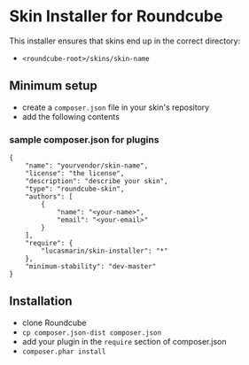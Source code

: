 # Skin Installer for Roundcube

This installer ensures that skins end up in the correct directory:

 * `<roundcube-root>/skins/skin-name`

## Minimum setup

 * create a `composer.json` file in your skin's repository
 * add the following contents

### sample composer.json for plugins

    {
        "name": "yourvendor/skin-name",
        "license": "the license",
        "description": "describe your skin",
        "type": "roundcube-skin",
        "authors": [
            {
                "name": "<your-name>",
                "email": "<your-email>"
            }
        ],
        "require": {
            "lucasmarin/skin-installer": "*"
        },
        "minimum-stability": "dev-master"
    }

## Installation

 * clone Roundcube
 * `cp composer.json-dist composer.json`
 * add your plugin in the `require` section of composer.json
 * `composer.phar install`
